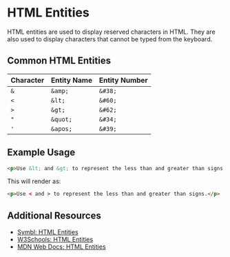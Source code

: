 # HTML Entities

HTML entities are used to display reserved characters in HTML. They are also used to display characters that cannot be typed from the keyboard.

## Common HTML Entities

| Character | Entity Name | Entity Number |
|-----------|--------------|---------------|
| `&`       | `&amp;`      | `&#38;`       |
| `<`       | `&lt;`       | `&#60;`       |
| `>`       | `&gt;`       | `&#62;`       |
| `"`       | `&quot;`     | `&#34;`       |
| `'`       | `&apos;`     | `&#39;`       |

## Example Usage

```html
<p>Use &lt; and &gt; to represent the less than and greater than signs.</p>
```

This will render as:

```html
<p>Use < and > to represent the less than and greater than signs.</p>
```

## Additional Resources

- [Symbl: HTML Entities](https://symbl.cc/es/html-entities/)
- [W3Schools: HTML Entities](https://www.w3schools.com/html/html_entities.asp)
- [MDN Web Docs: HTML Entities](https://developer.mozilla.org/en-US/docs/Glossary/Entity)
